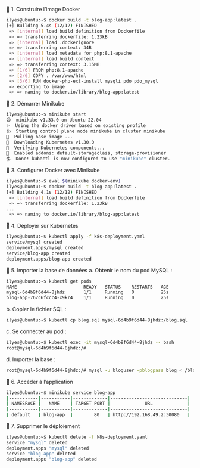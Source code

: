 📸 1. Construire l’image Docker

```bash
ilyes@ubuntu:~$ docker build -t blog-app:latest .
[+] Building 5.4s (12/12) FINISHED
 => [internal] load build definition from Dockerfile
 => => transferring dockerfile: 1.23kB
 => [internal] load .dockerignore
 => => transferring context: 34B
 => [internal] load metadata for php:8.1-apache
 => [internal] load build context
 => => transferring context: 3.15MB
 => [1/6] FROM php:8.1-apache
 => [2/6] COPY . /var/www/html
 => [3/6] RUN docker-php-ext-install mysqli pdo pdo_mysql
 => exporting to image
 => => naming to docker.io/library/blog-app:latest
```

📸 2. Démarrer Minikube

```bash
ilyes@ubuntu:~$ minikube start
😄  minikube v1.33.0 on Ubuntu 22.04
✨  Using the docker driver based on existing profile
👍  Starting control plane node minikube in cluster minikube
🚜  Pulling base image ...
💾  Downloading Kubernetes v1.30.0
🔎  Verifying Kubernetes components...
🌟  Enabled addons: default-storageclass, storage-provisioner
🏄  Done! kubectl is now configured to use "minikube" cluster.
```

📸 3. Configurer Docker avec Minikube

```bash
ilyes@ubuntu:~$ eval $(minikube docker-env)
ilyes@ubuntu:~$ docker build -t blog-app:latest .
[+] Building 4.1s (12/12) FINISHED
 => [internal] load build definition from Dockerfile
 => => transferring dockerfile: 1.23kB
...
 => => naming to docker.io/library/blog-app:latest
```

📸 4. Déployer sur Kubernetes

```bash
ilyes@ubuntu:~$ kubectl apply -f k8s-deployment.yaml
service/mysql created
deployment.apps/mysql created
service/blog-app created
deployment.apps/blog-app created
```

📸 5. Importer la base de données
a. Obtenir le nom du pod MySQL :

```bash
ilyes@ubuntu:~$ kubectl get pods
NAME                         READY   STATUS    RESTARTS   AGE
mysql-6d4b9f6d44-8jhdz       1/1     Running   0          25s
blog-app-767c6fccc4-x9kr4    1/1     Running   0          25s
```

b. Copier le fichier SQL :

```bash
ilyes@ubuntu:~$ kubectl cp blog.sql mysql-6d4b9f6d44-8jhdz:/blog.sql
```

c. Se connecter au pod :

```bash
ilyes@ubuntu:~$ kubectl exec -it mysql-6d4b9f6d44-8jhdz -- bash
root@mysql-6d4b9f6d44-8jhdz:/#
```

d. Importer la base :

```bash
root@mysql-6d4b9f6d44-8jhdz:/# mysql -u bloguser -pblogpass blog < /blog.sql
```

📸 6. Accéder à l’application

```bash
ilyes@ubuntu:~$ minikube service blog-app
|-----------|-----------|-------------|-----------------------------|
| NAMESPACE |   NAME    | TARGET PORT |             URL             |
|-----------|-----------|-------------|-----------------------------|
| default   | blog-app  |        80   | http://192.168.49.2:30080   |
```

📸 7. Supprimer le déploiement

```bash
ilyes@ubuntu:~$ kubectl delete -f k8s-deployment.yaml
service "mysql" deleted
deployment.apps "mysql" deleted
service "blog-app" deleted
deployment.apps "blog-app" deleted
```

